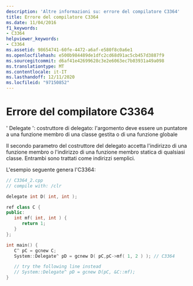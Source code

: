 ```yaml
---
description: 'Altre informazioni su: errore del compilatore C3364'
title: Errore del compilatore C3364
ms.date: 11/04/2016
f1_keywords:
- C3364
helpviewer_keywords:
- C3364
ms.assetid: 98654741-60fe-4472-a6af-e580f8c0a6e1
ms.openlocfilehash: e500b984489de1dfc2cd68d91ac5cb457d3887f9
ms.sourcegitcommit: d6af41e42699628c3e2e6063ec7b03931a49a098
ms.translationtype: MT
ms.contentlocale: it-IT
ms.lasthandoff: 12/11/2020
ms.locfileid: "97150852"
---
```

# <a name="compiler-error-c3364"></a>Errore del compilatore C3364

' Delegate ': costruttore di delegato: l'argomento deve essere un puntatore a una funzione membro di una classe gestita o di una funzione globale

Il secondo parametro del costruttore del delegato accetta l'indirizzo di una funzione membro o l'indirizzo di una funzione membro statica di qualsiasi classe. Entrambi sono trattati come indirizzi semplici.

L'esempio seguente genera l'C3364:

```cpp
// C3364_2.cpp
// compile with: /clr

delegate int D( int, int );

ref class C {
public:
   int mf( int, int ) {
      return 1;
   }
};

int main() {
   C^ pC = gcnew C;
   System::Delegate^ pD = gcnew D( pC,pC->mf( 1, 2 ) ); // C3364

   // try the following line instead
   // System::Delegate^ pD = gcnew D(pC, &C::mf);
}
```
